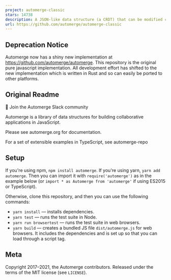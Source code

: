 ```yaml
---
project: automerge-classic
stars: 14738
description: A JSON-like data structure (a CRDT) that can be modified concurrently by different users, and merged again automatically.
url: https://github.com/automerge/automerge-classic
---
```


Deprecation Notice
------------------

Automerge now has a shiny new implementation at https://github.com/automerge/automerge. This repository is the original pure javascript implementation. All development effort has shifted to the new implementation which is written in Rust and so can easily be ported to other platforms.

Original Readme
---------------

💬 Join the Automerge Slack community

Automerge is a library of data structures for building collaborative applications in JavaScript.

Please see automerge.org for documentation.

For a set of extensible examples in TypeScript, see automerge-repo

Setup
-----

If you're using npm, `npm install automerge`. If you're using yarn, `yarn add automerge`. Then you can import it with `require('automerge')` as in the example below (or `import * as Automerge from 'automerge'` if using ES2015 or TypeScript).

Otherwise, clone this repository, and then you can use the following commands:

-   `yarn install` — installs dependencies.
-   `yarn test` — runs the test suite in Node.
-   `yarn run browsertest` — runs the test suite in web browsers.
-   `yarn build` — creates a bundled JS file `dist/automerge.js` for web browsers. It includes the dependencies and is set up so that you can load through a script tag.

Meta
----

Copyright 2017–2021, the Automerge contributors. Released under the terms of the MIT license (see `LICENSE`).
